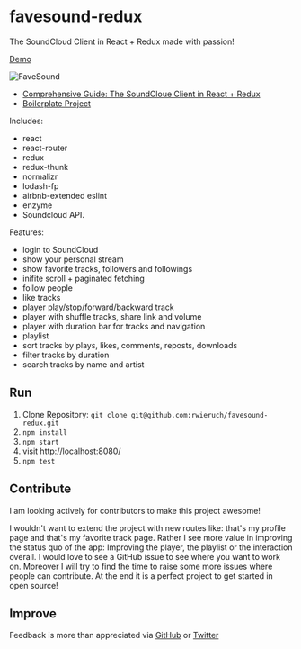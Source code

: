 # favesound-redux

The SoundCloud Client in React + Redux made with passion!

[Demo](http://www.favesound.de/)

![FaveSound](https://s9.postimg.org/yp2tvv4m7/Screen_Shot_2016_09_03_at_23_47_30.png)

* [Comprehensive Guide: The SoundCloue Client in React + Redux](http://www.robinwieruch.de/the-soundcloud-client-in-react-redux/)
* [Boilerplate Project](https://github.com/rwieruch/react-redux-soundcloud)

Includes:
* react
* react-router
* redux
* redux-thunk
* normalizr
* lodash-fp
* airbnb-extended eslint
* enzyme
* Soundcloud API.

Features:
* login to SoundCloud
* show your personal stream
* show favorite tracks, followers and followings
* inifite scroll + paginated fetching
* follow people
* like tracks
* player play/stop/forward/backward track
* player with shuffle tracks, share link and volume
* player with duration bar for tracks and navigation
* playlist
* sort tracks by plays, likes, comments, reposts, downloads
* filter tracks by duration
* search tracks by name and artist

## Run

1. Clone Repository: `git clone git@github.com:rwieruch/favesound-redux.git`
2. `npm install`
3. `npm start`
4. visit http://localhost:8080/
4. `npm test`

## Contribute

I am looking actively for contributors to make this project awesome!

I wouldn't want to extend the project with new routes like: that's my profile page and that's my favorite track page. Rather I see more value in improving the status quo of the app: Improving the player, the playlist or the interaction overall. I would love to see a GitHub issue to see where you want to work on. Moreover I will try to find the time to raise some more issues where people can contribute. At the end it is a perfect project to get started in open source!

## Improve

Feedback is more than appreciated via [GitHub](https://github.com/rwieruch) or [Twitter](https://twitter.com/rwieruch)
